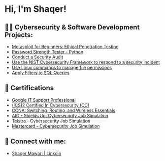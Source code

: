 <h1>Hi, I'm Shaqer!
<h2>👨‍💻 Cybersecurity & Software Development Projects:</h2></h2>

 - [Metasploit for Beginners: Ethical Penetration Testing](https://www.coursera.org/account/accomplishments/certificate/FTEWQACBUL5P)
 - [Password Strength Tester - Python](https://github.com/smawari1/PasswordStrengthTester-Python)
 - [Conduct a Security Audit](https://github.com/smawari1/Google-Cybersecurity-Portfolio-Activities/tree/main/Conduct%20a%20Security%20Audit)
 - [Use the NIST Cybersecurity Framework to respond to a security incident](https://github.com/smawari1/Google-Cybersecurity-Portfolio-Activities/tree/main/Use%20the%20NIST%20Cybersecurity%20Framework%20to%20respond%20to%20a%20security%20incident)
 - [Use Linux commands to manage file permissions](https://github.com/smawari1/Google-Cybersecurity-Portfolio-Activities/tree/main/Use%20Linux%20commands%20to%20manage%20file%20permissions)
 - [Apply Filters to SQL Queries](https://github.com/smawari1/Google-Cybersecurity-Portfolio-Activities/tree/main/Apply%20filters%20to%20SQL%20queries)
<h2>📑 Certifications</h2></h2>

- [Google IT Support Professional](https://www.coursera.org/account/accomplishments/specialization/certificate/56XSGVNTNMXB)
- [(ICS)2 Certified In Cybersecurity (CC)](https://media.licdn.com/dms/image/D4D2DAQFuYfjypN-QkA/profile-treasury-document-cover-images_1280/0/1719260267253?e=1720029600&v=beta&t=-iqWg2F1u2bYXzcFkbY9xsljFY6eE0GC-4QH8mEI7Z8)
- [CCNA: Switching, Routing, and Wireless Essentials](https://www.credly.com/badges/6bcaa09b-d36f-4f4e-a739-9c9cafce7ecd/linked_in_profile)
- [AIG - Shields Up: Cybersecurity Job Simulation](https://forage-uploads-prod.s3.amazonaws.com/completion-certificates/AIG/2ZFnEGEDKTQMtEv9C_AIG_5W4KRzxqGtm4ozf5A_1719274810651_completion_certificate.pdf)
- [Telstra - Cybersecurity Job Simulation](https://forage-uploads-prod.s3.amazonaws.com/completion-certificates/Telstra%20AU/RNhbu8QnDzthwynEf_Telstra_5W4KRzxqGtm4ozf5A_1718352228885_completion_certificate.pdf)
- [Mastercard - Cybersecurity Job Simulation](https://forage-uploads-prod.s3.amazonaws.com/completion-certificates/mastercard/vcKAB5yYAgvemepGQ_Mastercard_5W4KRzxqGtm4ozf5A_1717528474304_completion_certificate.pdf)

<h2> 🤳 Connect with me:</h2>

- [Shaqer Mawari | Linkdin](https://www.linkedin.com/in/shaqer-mawari-0421a2301/)

<!--
**joshmadakor1/joshmadakor1** is a ✨ _special_ ✨ repository because its `README.md` (this file) appears on your GitHub profile.

Here are some ideas to get you started:

- 🔭 I’m currently working on ...
- 🌱 I’m currently learning ...
- 👯 I’m looking to collaborate on ...
- 🤔 I’m looking for help with ...
- 💬 Ask me about ...
- 📫 How to reach me: ...
- 😄 Pronouns: ...
- ⚡ Fun fact: ...
-->
